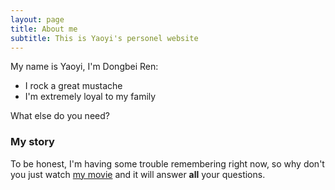 ```yaml
---
layout: page
title: About me
subtitle: This is Yaoyi's personel website
---
```


My name is Yaoyi, I'm Dongbei Ren:

- I rock a great mustache
- I'm extremely loyal to my family

What else do you need?

### My story

To be honest, I'm having some trouble remembering right now, so why don't you just watch [my movie](https://en.wikipedia.org/wiki/The_Princess_Bride_%28film%29) and it will answer **all** your questions.

